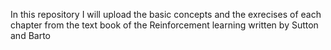 In this repository I will upload the basic concepts and the exrecises of each chapter from the text book
of the Reinforcement learning written by Sutton and Barto
